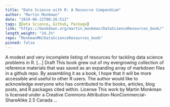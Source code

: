 ```yaml
---
title: "Data Science with R: A Resource Compendium"
author: "Martin Monkman"
date: "2019-06-22T00:26:51Z"
tags: [Data Science, Github, Package]
link: "https://bookdown.org/martin_monkman/DataScienceResources_book/"
length_weight: "24.2%"
repo: "MonkmanMH/DataScienceResources_book"
pinned: false
---
```


A modest and very incomplete listing of resources for tackling data science problems in R. [...] Draft This book grew out of my evergrowing collection of reference materials that was saved as an expanding array of markdown files in a github repo. By assembling it as a book, I hope that it will be more accessible and useful to other R users. The author would like to acknowledge everyone who has contributed to the books, articles, blog posts, and R packages cited within. License This work by Martin Monkman is licensed under a Creative Commons Attribution-NonCommercial-ShareAlike 2.5 Canada ...
